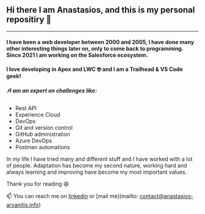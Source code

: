 ## Hi there I am Anastasios, and this is my personal repositiry 👋

---
#### I have been a web developer between 2000 and 2005, I have done many other interesting things later on, only to come back to programming. Since 2021 I am working on the Salesforce ecosystem.

#### I love developing in Apex and LWC 🤓 and I am a Trailhead & VS Code geek! 

##### ⚡I am an expert on challenges like:
- Rest API
- Experience Cloud
- DevOps
- Git and version control
- GitHub administration
- Azure DevOps
- Postman automations

In my life I have tried many and different stuff and I have worked with a lot of people. Adaptation has become my second nature, working hard and always learning and improving have become my most important values.

Thank you for reading 😄

📫 You can reach me on [linkedin](https://www.linkedin.com/in/anastasiosarvanitis/) or [mail me](mailto: contact@anastasios-arvanitis.info)

 
<!--
**AnastasiosArvanitis/AnastasiosArvanitis** is a ✨ _special_ ✨ repository because its `README.md` (this file) appears on your GitHub profile.

Here are some ideas to get you started:
- 👯 I’m looking to collaborate on ...
- 🤔 I’m looking for help with ...
- 💬 Ask me about ...
- 📫 How to reach me: ...
- 😄 Pronouns: ...
- ⚡ Fun fact: ...
-->
